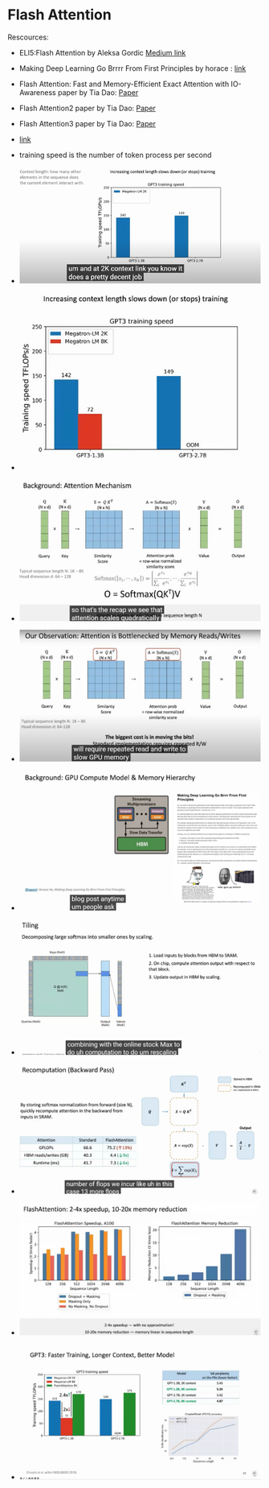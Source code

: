 

# Flash Attention

Rescources:

- ELI5:Flash Attention by Aleksa Gordic [Medium link](https://gordicaleksa.medium.com/eli5-flash-attention-5c44017022ad)
- Making Deep Learning Go Brrrr From First Principles by horace : [link](https://horace.io/brrr_intro.html)
- Flash Attention: Fast and Memory-Efficient Exact Attention with IO-Awareness paper by Tia Dao: [Paper](https://arxiv.org/pdf/2205.14135)
- Flash Attention2 paper by Tia Dao: [Paper](https://tridao.me/publications/flash2/flash2.pdf)
- Flash Attention3 paper by Tia Dao: [Paper](https://tridao.me/blog/2024/flash3/)
- [link](https://www.youtube.com/watch?v=IoMSGuiwV3g)

- training speed is the number of token process per second
- ![alt text](image-5.png)
- ![alt text](image-6.png)
- ![alt text](image-7.png)
- ![alt text](image-8.png)
- ![alt text](image-9.png)
- ![alt text](image-10.png)
- ![alt text](image-11.png)
- ![alt text](image-12.png)
- ![alt text](image-13.png)


